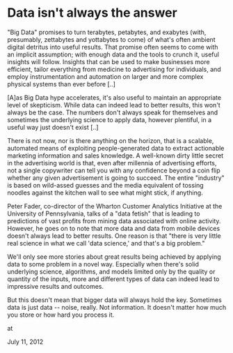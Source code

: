 # Data isn't always the answer

"Big Data" promises to turn terabytes, petabytes, and exabytes (with, 
presumably, zettabytes and yottabytes to come) of what's often ambient 
digital detritus into useful results. That promise often seems to come 
with an implicit assumption; with enough data and the tools to crunch 
it, useful insights will follow. Insights that can be used to make 
businesses more efficient, tailor everything from medicine to 
advertising for individuals, and employ instrumentation and automation 
on larger and more complex physical systems than ever before [..] 

[A]as Big Data hype accelerates, it's also useful to maintain an 
appropriate level of skepticism. While data can indeed lead to better 
results, this won't always be the case. The numbers don't always speak 
for themselves and sometimes the underlying science to apply data, 
however plentiful, in a useful way just doesn't exist [..]

There is not now, nor is there anything on the horizon, that is a 
scalable, automated means of exploiting people-generated data to extract
 actionable marketing information and sales knowledge. A well-known 
dirty little secret in the advertising world is that, even after 
millennia of advertising efforts, not a single copywriter can tell you 
with any confidence beyond a coin flip whether any given advertisement 
is going to succeed. The entire "industry" is based on wild-assed 
guesses and the media equivalent of tossing noodles against the kitchen 
wall to see what might stick, if anything.

Peter Fader, co-director of the Wharton Customer Analytics Initiative at
 the University of Pennsylvania, talks of a "data fetish" that is 
leading to predictions of vast profits from mining data associated with online activity.
 However, he goes on to note that more data and data from mobile devices
 doesn't always lead to better results. One reason is that "there is 
very little real science in what we call 'data science,' and that's a 
big problem."

We'll only see more stories about great results being achieved by 
applying data to some problem in a novel way. Especially when there's 
solid underlying science, algorithms, and models limited only by the 
quality or quantity of the inputs, more and different types of data can 
indeed lead to impressive results and outcomes.

But this doesn't mean that bigger data will always hold the key. 
Sometimes data is just data -- noise, really. Not information. It 
doesn't matter how much you store or how hard you process it.








at

July 11, 2012















